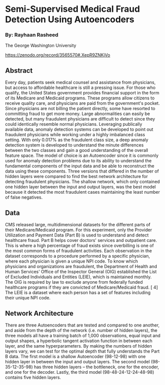 # Semi-Supervised Medical Fraud Detection Using Autoencoders
### By: Rayhaan Rasheed
  The George Washington University
  
  https://zenodo.org/record/3565570#.XepR9ZNKjVo
  
## Abstract
<break>
Every day, patients seek medical counsel and assistance from physicians, but access to affordable healthcare is still a pressing issue. For those who qualify, the United States government provides financial support in the form of its Medicare and Medicaid programs. These programs allow citizens to receive quality care, and physicians are paid from the government's pocket. Since physicians are not billing the patient directly, some have resorted to committing fraud to get more money. Large abnormalities can easily be detected, but many fraudulent physicians are difficult to detect since they could identically resemble normal physicians. Leveraging publically available data, anomaly detection systems can be developed to point out fraudulent physicians while working under a highly imbalanced class setting. With only 0.017% as the fraudulent class size, a deep anomaly detection system is developed to understand the minute differences between the two classes and gain a good understanding of the overall feature space. The model of choice is an Autoencoder since it is commonly used for anomaly detection problems due to its ability to understand the fundamental components of the input data and be able to reconstruct the data using these components. Three versions that differed in the number of hidden layers were compared to find the best network architecture for detecting fraudulent physicians. The shallow network, which only contained one hidden layer between the input and output layers, was the best model because it detected the most fraudulent cases maintaining the least number of false negatives.

## Data
<break>
CMS released large, multidimensional datasets for the different parts of their Medicare/Medicaid program. For this experiment, only the Provider Utilization and Payment Data (Part B) is used to understand and detect healthcare fraud. Part B helps cover doctors' services and outpatient care. This is where a high percentage of fraud exists since overbilling is one of the most common forms of fraudulent activities. Each observation in the dataset corresponds to a procedure performed by a specific physician, where each physician is given a unique NPI code.
To know which physicians and organizations are fraudulent, the Department of Health and Human Services' Office of the Inspector General (OIG) established the List of Excluded Individuals and Entities (LEIE), which is maintained monthly. The OIG is required by law to exclude anyone from federally funded healthcare programs if they are convicted of Medicare/Medicaid fraud. [​ 4]​ The LEIE is a dataset where each person has a set of features including their unique NPI code.

## Network Architecture
<break>
There are three Autoencoders that are tested and compared to one another, and aside from the depth of the network (i.e. number of hidden layers), the three models all have a training batch of 1,000 observations, equal input and output shapes, a hyperbolic tangent activation function in between each layer, and the same hyperparameters. By making the numbers of hidden layers vary, we can test for the optimal depth that fully understands the Part B data. The first model is a shallow Autoencoder (98-12-98) with one hidden layer in between the input and output layers. The second model (98-35-12-35-98) has three hidden layers – the bottleneck, one for the encoder, and one for the decoder. Lastly, the third model (98-48-24-12-24-48-98) contains five hidden layers.
